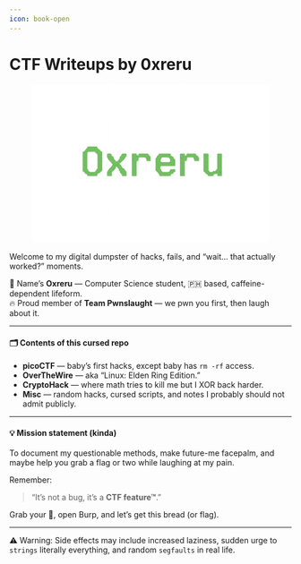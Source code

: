 ```yaml
---
icon: book-open
---
```


# CTF Writeups by 0xreru

<figure><img src=".gitbook/assets/ChatGPT Image Aug 19, 2025, 11_32_07 AM.png" alt=""><figcaption></figcaption></figure>

Welcome to my digital dumpster of hacks, fails, and “wait… that actually worked?” moments.

👾 Name’s **Oxreru** — Computer Science student, 🇵🇭 based, caffeine-dependent lifeform.\
🔥 Proud member of **Team Pwnslaught** — we pwn you first, then laugh about it.

***

#### 🗂 Contents of this cursed repo

* **picoCTF** — baby’s first hacks, except baby has `rm -rf` access.
* **OverTheWire** — aka “Linux: Elden Ring Edition.”
* **CryptoHack** — where math tries to kill me but I XOR back harder.
* **Misc** — random hacks, cursed scripts, and notes I probably should not admit publicly.

***

#### 💡 Mission statement (kinda)

To document my questionable methods, make future-me facepalm, and maybe help you grab a flag or two while laughing at my pain.

Remember:

> “It’s not a bug, it’s a **CTF feature™**.”

Grab your 🍕, open Burp, and let’s get this bread (or flag).

***

⚠️ Warning: Side effects may include increased laziness, sudden urge to `strings` literally everything, and random `segfaults` in real life.
